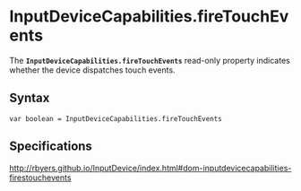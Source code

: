 # InputDeviceCapabilities.fireTouchEvents

The **`InputDeviceCapabilities.fireTouchEvents`** read-only property indicates whether the device dispatches touch events.

## Syntax

`var boolean = InputDeviceCapabilities.fireTouchEvents`

## Specifications

http://rbyers.github.io/InputDevice/index.html#dom-inputdevicecapabilities-firestouchevents

